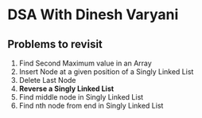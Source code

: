 # **DSA With Dinesh Varyani**

## Problems to revisit
1. Find Second Maximum value in an Array
2. Insert Node at a given position of a Singly Linked List 
3. Delete Last Node
4. **Reverse a Singly Linked List**
5. Find middle node in Singly Linked List
6. Find nth node from end in Singly Linked List
